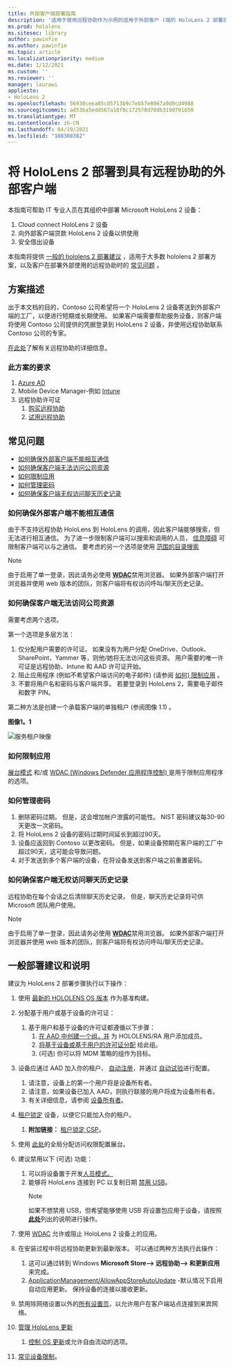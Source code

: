 ```yaml
---
title: 外部客户端部署指南
description: '适用于使用远程协助作为示例的适用于外部客户 (端的 HoloLens 2 部署指南) '
ms.prod: hololens
ms.sitesec: library
author: pawinfie
ms.author: pawinfie
ms.topic: article
ms.localizationpriority: medium
ms.date: 1/12/2021
ms.custom: ''
ms.reviewer: ''
manager: laurawi
appliesto:
- HoloLens 2
ms.openlocfilehash: 56930ceea05cd5713b9c7eb57e0967a9d0cd4988
ms.sourcegitcommit: ad53ba5edd567a18f0c172578d78db3190701650
ms.translationtype: MT
ms.contentlocale: zh-CN
ms.lasthandoff: 04/19/2021
ms.locfileid: "108308382"
---
```

# <a name="deploying-hololens-2-to-external-clients-with-remote-assist"></a>将 HoloLens 2 部署到具有远程协助的外部客户端

本指南可帮助 IT 专业人员在其组织中部署 Microsoft HoloLens 2 设备：

1. Cloud connect HoloLens 2 设备
1. 向外部客户端贷款 HoloLens 2 设备以供使用
1. 安全借出设备

本指南将提供 [一般的 hololens 2 部署建议](#general-deployment-recommendations-and-instructions) ，适用于大多数 hololens 2 部署方案，以及客户在部署外部使用的远程协助时的 [常见问题](#common-concerns) 。

## <a name="scenario-description"></a>方案描述

出于本文档的目的，Contoso 公司希望将一个 HoloLens 2 设备寄送到外部客户端的工厂，以便进行短期或长期使用。 如果客户端需要帮助服务设备，则客户端将使用 Contoso 公司提供的凭据登录到 HoloLens 2 设备，并使用远程协助联系 Contoso 公司的专家。

[在此处](https://docs.microsoft.com/hololens/hololens2-cloud-connected-overview#learn-about-remote-assist)了解有关远程协助的详细信息。

### <a name="requirements-for-this-scenario"></a>此方案的要求

1. [Azure AD](https://docs.microsoft.com/azure/active-directory/fundamentals/active-directory-whatis)
1. Mobile Device Manager-例如 [Intune](https://docs.microsoft.com/mem/intune/fundamentals/free-trial-sign-up)
1. 远程协助许可证
    1. [购买远程协助](https://docs.microsoft.com/dynamics365/mixed-reality/remote-assist/buy-remote-assist)
    1. [试用远程协助](https://docs.microsoft.com/dynamics365/mixed-reality/remote-assist/try-remote-assist)

## <a name="common-concerns"></a>常见问题

- [如何确保外部客户端不能相互通信](#how-to-ensure-that-external-clients-do-not-have-the-ability-to-communicate-with-one-another)
- [如何确保客户端无法访问公司资源](#how-to-ensure-that-clients-do-not-have-access-to-company-resources)
- [如何限制应用](#how-to-restrict-apps)
- [如何管理密码](#how-to-manage-passwords)
- [如何确保客户端无权访问聊天历史记录](#how-to-ensure-that-clients-do-not-have-access-to-chat-history)

### <a name="how-to-ensure-that-external-clients-do-not-have-the-ability-to-communicate-with-one-another"></a>如何确保外部客户端不能相互通信

由于不支持远程协助 HoloLens 到 HoloLens 的调用，因此客户端能够搜索，但无法进行相互通信。 为了进一步限制客户端可以搜索和调用的人员，  [信息障碍](https://docs.microsoft.com/microsoft-365/compliance/information-barriers?view=o365-worldwide) 可限制客户端可以与之通信。 要考虑的另一个选项是使用 [范围的目录搜索](https://docs.microsoft.com/MicrosoftTeams/teams-scoped-directory-search)

 > [!NOTE]
> 由于启用了单一登录，因此请务必使用 [**WDAC**](https://docs.microsoft.com/hololens/windows-defender-application-control-wdac)禁用浏览器。 如果外部客户端打开浏览器并使用 web 版本的团队，则客户端将有权访问呼叫/聊天历史记录。

### <a name="how-to-ensure-that-clients-do-not-have-access-to-company-resources"></a>如何确保客户端无法访问公司资源

需要考虑两个选项。

第一个选项是多层方法：

1. 仅分配用户需要的许可证。 如果没有为用户分配 OneDrive、Outlook、SharePoint、Yammer 等，则他/她将无法访问这些资源。 用户需要的唯一许可证是远程协助、Intune 和 AAD 许可证开始。
1. 阻止应用程序 (例如不希望客户端访问的电子邮件)  (请参阅 [如何) 限制应用](#how-to-restrict-apps) 。
1. 不要将用户名和密码与客户端共享。 若要登录到 HoloLens 2，需要电子邮件和数字 PIN。

第二种方法是创建一个承载客户端的单独租户 (参阅图像 1.1) 。

**图像1。1**

![服务租户映像](./images/hololens-service-tenant-image.png)

### <a name="how-to-restrict-apps"></a>如何限制应用

[展台模式](https://docs.microsoft.com/hololens/hololens-kiosk) 和/或 [WDAC (Windows Defender 应用程序控制) ](https://docs.microsoft.com/hololens/windows-defender-application-control-wdac) 是用于限制应用程序的选项。

### <a name="how-to-manage-passwords"></a>如何管理密码

1. 删除密码过期。 但是，这会增加帐户泄露的可能性。 NIST 密码建议每30-90 天更改一次密码。
1. 将 HoloLens 2 设备的密码过期时间延长到超过90天。
1. 设备应返回到 Contoso 以更改密码。 但是，如果设备预期在客户端的工厂中超过90天，这可能会导致问题。  
1. 对于发送到多个客户端的设备，在将设备发送到客户端之前重置密码。

### <a name="how-to-ensure-that-clients-do-not-have-access-to-chat-history"></a>如何确保客户端无权访问聊天历史记录

远程协助在每个会话之后清除聊天历史记录。 但是，聊天历史记录将可供 Microsoft 团队用户使用。

> [!NOTE]
> 由于启用了单一登录，因此请务必使用 [**WDAC**](https://docs.microsoft.com/hololens/windows-defender-application-control-wdac)禁用浏览器。 如果外部客户端打开浏览器并使用 web 版本的团队，则客户端将有权访问呼叫/聊天历史记录。

## <a name="general-deployment-recommendations-and-instructions"></a>一般部署建议和说明

建议为 HoloLens 2 部署步骤执行以下操作：

1. 使用 [最新的 HOLOLENS OS 版本](https://aka.ms/hololens2download) 作为基准构建。
1. 分配基于用户或基于设备的许可证：
    1. 基于用户和基于设备的许可证都遵循以下步骤：
        1. [在 AAD 中创建一个组，并](https://docs.microsoft.com/azure/active-directory/fundamentals/active-directory-groups-create-azure-portal#create-a-basic-group-and-add-members) 为 HOLOLENS/RA 用户添加成员。
        1. [将基于设备或基于用户的许可证分配](https://docs.microsoft.com/azure/active-directory/enterprise-users/licensing-groups-assign#:~:text=In%20this%20article%201%20Assign%20the%20required%20licenses,3%20Check%20for%20license%20problems%20and%20resolve%20them) 给此组。
        1.  (可选) 你可以将 MDM 策略的组作为目标。

1. 设备应通过 AAD 加入你的租户、 [自动注册](https://docs.microsoft.com/hololens/hololens-enroll-mdm#auto-enrollment-in-mdm)，并通过 [自动试验](https://docs.microsoft.com/hololens/hololens2-autopilot)进行配置。
    1. 请注意，设备上的第一个用户将是设备所有者。
    1. 请注意，如果设备已加入 AAD，则执行联接的用户将成为设备所有者。
    1. 有关详细信息，请参阅 [设备所有者](https://docs.microsoft.com/hololens/security-adminless-os#device-owner)。
1. [租户锁定](https://docs.microsoft.com/hololens/hololens-release-notes#tenantlockdown-csp-and-autopilot) 设备，以便它只能加入你的租户。
    1. **附加链接：** [租户锁定 CSP](https://docs.microsoft.com/windows/client-management/mdm/tenantlockdown-csp)。
1. 使用 [此处](https://docs.microsoft.com/hololens/hololens-global-assigned-access-kiosk)的全局分配访问权限配置展台。
1. 建议禁用以下 (可选) 功能：
    1. 可以将设备置于开发[人员模式。](https://docs.microsoft.com/windows/client-management/mdm/policy-csp-applicationmanagement#applicationmanagement-allowdeveloperunlock)
    1. 能够将 HoloLens 连接到 PC 以复制日期 [禁用 USB](https://docs.microsoft.com/windows/client-management/mdm/policy-csp-connectivity#connectivity-allowusbconnection)。
       > [!NOTE]
        > 如果不想禁用 USB，但希望能够使用 USB 将设置包应用于设备，请按照 [**此处**](https://docs.microsoft.com/windows/client-management/mdm/policy-csp-security#security-allowaddprovisioningpackage)列出的说明进行操作。

1. 使用 [WDAC](https://docs.microsoft.com/hololens/windows-defender-application-control-wdac) 允许或阻止 HoloLens 2 设备上的应用。
1. 在安装过程中将远程协助更新到最新版本。 可以通过两种方法执行此操作：
    1. 这可以通过转到 Windows **Microsoft Store--> 远程协助--> 和更新应用** 来完成。
    1. [ApplicationManagement/AllowAppStoreAutoUpdate](https://docs.microsoft.com/windows/client-management/mdm/policy-csp-applicationmanagement#applicationmanagement-allowappstoreautoupdate) -默认情况下启用自动应用更新。 保持设备的连接以接收更新。
1. 禁用除网络设置以外的[所有设置页](https://docs.microsoft.com/hololens/settings-uri-list)，以允许用户在客户端站点连接到来宾网络。
1. [管理 HoloLens 更新](https://docs.microsoft.com/hololens/hololens-updates)
    1. [控制 OS 更新](https://docs.microsoft.com/mem/intune/protect/windows-update-for-business-configure#create-and-assign-update-rings)或允许自由流动的选项。
1. [常见设备限制](https://docs.microsoft.com/hololens/hololens-common-device-restrictions)。
